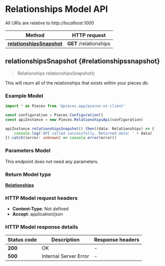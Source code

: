 # Relationships Model API

All URIs are relative to *http://localhost:1000*

Method | HTTP request
------------- | -------------
[**relationshipsSnapshot**](RelationshipsApi#relationshipssnapshot) | **GET** /relationships


## **relationshipsSnapshot** {#relationshipssnapshot}
> Relationships relationshipsSnapshot()

This will reurn all of the relationships that exists within your pieces db.

### Example Model

```typescript
import * as Pieces from '@pieces.app/pieces-os-client'

const configuration = Pieces.Configuration()
const apiInstance = new Pieces.RelationshipsApi(configuration)

apiInstance.relationshipsSnapshot().then((data: Relationships) => {
    console.log('API called successfully. Returned data: ' + data)
}).catch((error: unknown) => console.error(error))
```

### Parameters Model
This endpoint does not need any parameters.


### Return Model type

[**Relationships**](../models/Relationships)

### HTTP Model request headers

- **Content-Type**: Not defined
- **Accept**: application/json


### HTTP Model response details
| Status code | Description | Response headers
|-------------|-------------|------------------
**200** | OK |  -  |
**500** | Internal Server Error |  -  |


